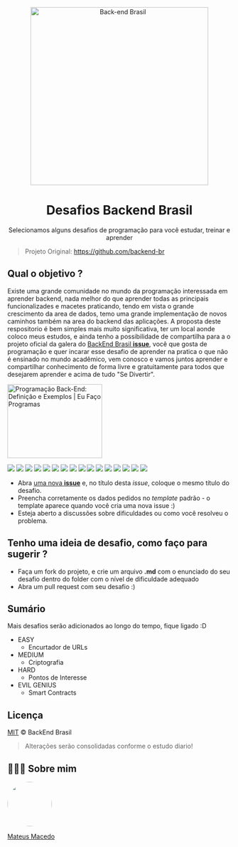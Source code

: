 <p align="center">
 <img src="https://avatars3.githubusercontent.com/u/30732658" width="400" alt="Back-end Brasil">
</p>
<h1 align="center">Desafios Backend Brasil </h1>
<p align="center">Selecionamos alguns desafios de programação para você estudar, treinar e aprender</p>

>Projeto Original: <https://github.com/backend-br>

## Qual o objetivo ?

Existe uma grande comunidade no mundo da programação interessada em aprender backend, nada melhor do que aprender todas as principais funcionalizades e macetes praticando, tendo em vista o grande crescimento da area de dados, temo uma grande implementação de novos caminhos também na area do backend das aplicações. A proposta deste respositorio é bem simples mais muito significativa, ter um local aonde coloco meus estudos, e ainda tenho a possibilidade de compartilha para a o projeto oficial da galera do [BackEnd Brasil **issue**](https://github.com/backend-br), você que gosta de programação e quer incarar esse desafio de aprender na pratica o que não é ensinado no mundo acadêmico, vem conosco e vamos juntos aprender e compartilhar conhecimento de forma livre e gratuitamente para todos que desejarem aprender e acima de tudo "Se Divertir".

<img alt="Programação Back-End: Definição e Exemplos | Eu Faço Programas" class="n3VNCb" src="https://eufacoprogramas.com/wp-content/uploads/2018/10/front-end-definicao.jpg" data-noaft="1" jsname="HiaYvf" jsaction="load:XAeZkd;" style="width: 212.789px; height: 166px; margin: 0px;">

<p>
<img src="https://img.shields.io/badge/java%20-FF0000.svg?&style=for-the-badge&logo=java&logoColor=white"/>
<img src="https://img.shields.io/badge/javascript%20-%23323330.svg?&style=for-the-badge&logo=javascript&logoColor=%23F7DF1E"/>
<img src="https://img.shields.io/badge/angular%20-FF0000.svg?&style=for-the-badge&logo=angular&logoColor=white"/>
<img src="https://img.shields.io/badge/react%20-%2320232a.svg?&style=for-the-badge&logo=react&logoColor=%2361DAFB"/>
<img src="https://img.shields.io/badge/react_native%20-%2320232a.svg?&style=for-the-badge&logo=react&logoColor=%2361DAFB"/>
<img src="https://img.shields.io/badge/node.js%20-%2343853D.svg?&style=for-the-badge&logo=node.js&logoColor=white"/>
<img src="https://img.shields.io/badge/typescript%20-%23007ACC.svg?&style=for-the-badge&logo=typescript&logoColor=white"/>
<img src="https://img.shields.io/badge/kotlin%20-%23007ACC.svg?&style=for-the-badge&logo=kotlin&logoColor=white"/>
<img src="https://img.shields.io/badge/elixir%20-314690.svg?&style=for-the-badge&logo=elixir&logoColor=white"/>
<img src="https://img.shields.io/badge/ruby%20-FF0000.svg?&style=for-the-badge&logo=ruby&logoColor=white"/>
<img src="https://img.shields.io/badge/go%20-87CEFA.svg?&style=for-the-badge&logo=go&logoColor=white"/>
<img src="https://img.shields.io/badge/python%20-314690.svg?&style=for-the-badge&logo=python&logoColor=white"/>
<img src="https://img.shields.io/badge/.NET%20-314690.svg?&style=for-the-badge&logo=.NET&logoColor=white"/>
<img src="https://img.shields.io/badge/vue.js%20-314690.svg?&style=for-the-badge&logo=vue.js&logoColor=white"/>
<img src="https://img.shields.io/badge/php%20-314690.svg?&style=for-the-badge&logo=php&logoColor=white"/>
<img src="https://img.shields.io/badge/html%20-314690.svg?&style=for-the-badge&logo=html&logoColor=white"/>
</p>

- Abra [uma nova **issue**](https://github.com/backend-br/desafios/issues/new) e, no título  desta _issue_, coloque o mesmo título do desafio.
- Preencha corretamente os dados pedidos no _template_ padrão - o template aparece quando você cria uma nova issue :)
- Esteja aberto a discussões sobre dificuldades ou como você resolveu o problema.


## Tenho uma ideia de desafio, como faço para sugerir ?
- Faça um fork do projeto, e crie um arquivo **.md** com o enunciado do seu desafio dentro do folder com o nível de dificuldade adequado
- Abra um pull request com seu desafio :)


## Sumário
Mais desafios serão adicionados ao longo do tempo, fique ligado :D
 * EASY
   * Encurtador de URLs
 * MEDIUM
   * Criptografia
 * HARD
   * Pontos de Interesse
 * EVIL GENIUS
   * Smart Contracts

## Licença

[MIT](/LICENSE) &copy; BackEnd Brasil

>Alterações serão consolidadas conforme o estudo diario!

## 👨🏻‍🚀 Sobre mim
<a href="https://www.linkedin.com/in/mateus-macedo-937a32163/">
 <img style="border-radius:50%" width="100px; "src="https://avatars.githubusercontent.com/u/63172367?s=460&u=11fd26ea8a7f5663d7707d7ef254e4f8bfca1b05&v=4"/>
 <p>Mateus Macedo</p>
</a>
